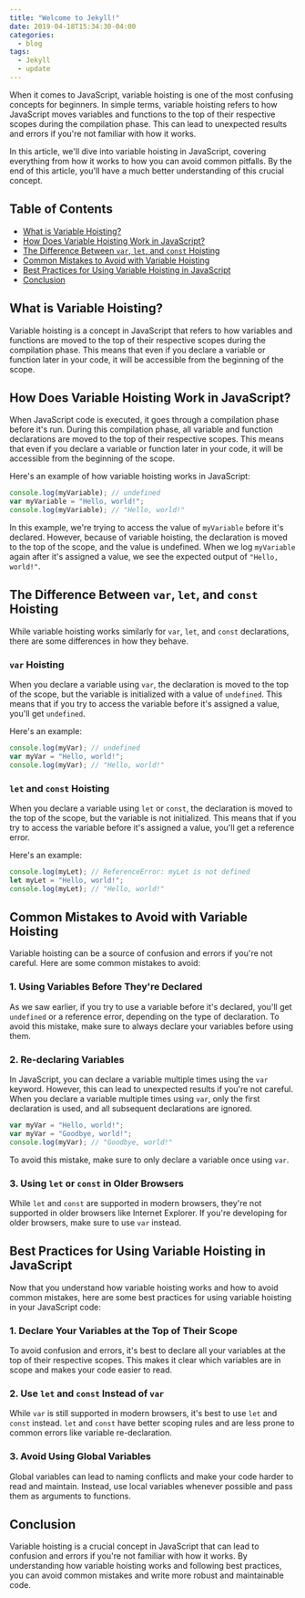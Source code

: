 ```yaml
---
title: "Welcome to Jekyll!"
date: 2019-04-18T15:34:30-04:00
categories:
  - blog
tags:
  - Jekyll
  - update
---
```


When it comes to JavaScript, variable hoisting is one of the most confusing concepts for beginners. In simple terms, variable hoisting refers to how JavaScript moves variables and functions to the top of their respective scopes during the compilation phase. This can lead to unexpected results and errors if you're not familiar with how it works.

In this article, we'll dive into variable hoisting in JavaScript, covering everything from how it works to how you can avoid common pitfalls. By the end of this article, you'll have a much better understanding of this crucial concept.

## Table of Contents
- [What is Variable Hoisting?](#what-is-variable-hoisting)
- [How Does Variable Hoisting Work in JavaScript?](#how-does-variable-hoisting-work-in-javascript)
- [The Difference Between `var`, `let`, and `const` Hoisting](#the-difference-between-var-let-and-const-hoisting)
- [Common Mistakes to Avoid with Variable Hoisting](#common-mistakes-to-avoid-with-variable-hoisting)
- [Best Practices for Using Variable Hoisting in JavaScript](#best-practices-for-using-variable-hoisting-in-javascript)
- [Conclusion](#conclusion)

## What is Variable Hoisting?

Variable hoisting is a concept in JavaScript that refers to how variables and functions are moved to the top of their respective scopes during the compilation phase. This means that even if you declare a variable or function later in your code, it will be accessible from the beginning of the scope.

## How Does Variable Hoisting Work in JavaScript?

When JavaScript code is executed, it goes through a compilation phase before it's run. During this compilation phase, all variable and function declarations are moved to the top of their respective scopes. This means that even if you declare a variable or function later in your code, it will be accessible from the beginning of the scope.

Here's an example of how variable hoisting works in JavaScript:

```javascript
console.log(myVariable); // undefined
var myVariable = "Hello, world!";
console.log(myVariable); // "Hello, world!"
```

In this example, we're trying to access the value of `myVariable` before it's declared. However, because of variable hoisting, the declaration is moved to the top of the scope, and the value is undefined. When we log `myVariable` again after it's assigned a value, we see the expected output of `"Hello, world!"`.

## The Difference Between `var`, `let`, and `const` Hoisting

While variable hoisting works similarly for `var`, `let`, and `const` declarations, there are some differences in how they behave.

### `var` Hoisting

When you declare a variable using `var`, the declaration is moved to the top of the scope, but the variable is initialized with a value of `undefined`. This means that if you try to access the variable before it's assigned a value, you'll get `undefined`.

Here's an example:

```javascript
console.log(myVar); // undefined
var myVar = "Hello, world!";
console.log(myVar); // "Hello, world!"
```

### `let` and `const` Hoisting

When you declare a variable using `let` or `const`, the declaration is moved to the top of the scope, but the variable is not initialized. This means that if you try to access the variable before it's assigned a value, you'll get a reference error.

Here's an example:

```javascript
console.log(myLet); // ReferenceError: myLet is not defined
let myLet = "Hello, world!";
console.log(myLet); // "Hello, world!"
```

## Common Mistakes to Avoid with Variable Hoisting

Variable hoisting can be a source of confusion and errors if you're not careful. Here are some common mistakes to avoid:

### 1. Using Variables Before They're Declared

As we saw earlier, if you try to use a variable before it's declared, you'll get `undefined` or a reference error, depending on the type of declaration. To avoid this mistake, make sure to always declare your variables before using them.

### 2. Re-declaring Variables

In JavaScript, you can declare a variable multiple times using the `var` keyword. However, this can lead to unexpected results if you're not careful. When you declare a variable multiple times using `var`, only the first declaration is used, and all subsequent declarations are ignored.

```javascript
var myVar = "Hello, world!";
var myVar = "Goodbye, world!";
console.log(myVar); // "Goodbye, world!"
```

To avoid this mistake, make sure to only declare a variable once using `var`.
### 3. Using `let` or `const` in Older Browsers

While `let` and `const` are supported in modern browsers, they're not supported in older browsers like Internet Explorer. If you're developing for older browsers, make sure to use `var` instead.

## Best Practices for Using Variable Hoisting in JavaScript

Now that you understand how variable hoisting works and how to avoid common mistakes, here are some best practices for using variable hoisting in your JavaScript code:

### 1. Declare Your Variables at the Top of Their Scope

To avoid confusion and errors, it's best to declare all your variables at the top of their respective scopes. This makes it clear which variables are in scope and makes your code easier to read.

### 2. Use `let` and `const` Instead of `var`

While `var` is still supported in modern browsers, it's best to use `let` and `const` instead. `let` and `const` have better scoping rules and are less prone to common errors like variable re-declaration.

### 3. Avoid Using Global Variables

Global variables can lead to naming conflicts and make your code harder to read and maintain. Instead, use local variables whenever possible and pass them as arguments to functions.

## Conclusion

Variable hoisting is a crucial concept in JavaScript that can lead to confusion and errors if you're not familiar with how it works. By understanding how variable hoisting works and following best practices, you can avoid common mistakes and write more robust and maintainable code.